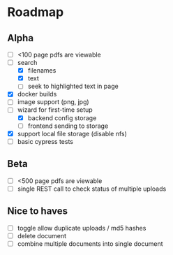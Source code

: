 # Roadmap

## Alpha

- [ ] <100 page pdfs are viewable 
- [ ] search
  - [x] filenames
  - [x] text
  - [ ] seek to highlighted text in page
- [x] docker builds
- [ ] image support (png, jpg)
- [ ] wizard for first-time setup
  - [x] backend config storage
  - [ ] frontend sending to storage
- [x] support local file storage (disable nfs)
- [ ] basic cypress tests

## Beta

- [ ] <500 page pdfs are viewable
- [ ] single REST call to check status of multiple uploads

## Nice to haves

- [ ] toggle allow duplicate uploads / md5 hashes
- [ ] delete document
- [ ] combine multiple documents into single document
